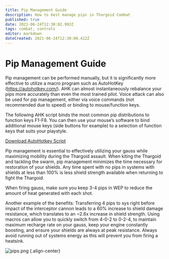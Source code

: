 ```yaml
---
title: Pip Management Guide
description: How to best manage pips in Thargoid Combat
published: true
date: 2021-06-24T12:30:02.992Z
tags: combat, controls
editor: markdown
dateCreated: 2021-06-24T12:30:00.412Z
---
```


# Pip Management Guide
Pip management can be performed manually, but it is significantly more effective to utilize a macro program such as AutoHotKey (https://autohotkey.com/). AHK can almost instantaneously rebalance your pips more accurately than even the most trained pilot. Voice attack can also be used for pip management, either via voice commands (not recommended due to speed) or binding to mouse/function keys.

The following AHK script binds the most common pip distributions to function keys F1-F8. You can then use your mouse’s software to bind additional mouse keys (side buttons for example) to a selection of function keys that suits your playstyle.

[Download AutoHotkey Script](https://cdn.discordapp.com/attachments/641134486003777536/703747638062874634/AutoHotkey.ahk)

Pip management is essential to effectively utilizing your gauss while maximizing mobility during the Thargoid assault. When kiting the Thargoid and tackling the swarm, pip management minimizes the time necessary for restoration of your shields. Any time spent with no pips in systems with shields at less than 100% is less shield strength available when returning to fight the Thargoid.

When firing gauss, make sure you keep 3-4 pips in WEP to reduce the amount of heat generated with each shot.

Another example of the benefits: Transferring 4 pips to sys right before impact of the interceptor cannon leads to a 60% increase to shield damage resistance, which translates to an ~2.6x increase in shield strength. Using macros can allow you to quickly switch from 4-0-2 to 0-2-4, to maintain maximum recharge rate on your gauss, keep your engine constantly boosting, and ensure your shields are always at peak resistance. Always avoid running out of systems energy as this will prevent you from firing a heatsink.

![pips.png](/img/pips.png) {.align-center}
